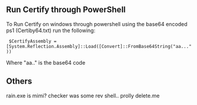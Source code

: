 ## Run Certify through PowerShell

To Run Certify on windows through powershell using the base64 encoded ps1 (Certiby64.txt) run the following:

<code> $CertifyAssembly = [System.Reflection.Assembly]::Load([Convert]::FromBase64String("aa...")) </code> 

Where "aa.." is the base64 code


## Others

rain.exe is mimi? 
checker was some rev shell.. prolly delete.me
